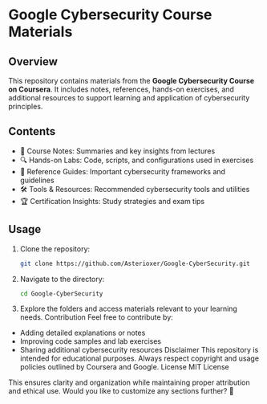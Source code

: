 # Google Cybersecurity Course Materials

## Overview
This repository contains materials from the **Google Cybersecurity Course on Coursera**. It includes notes, references, hands-on exercises, and additional resources to support learning and application of cybersecurity principles.

## Contents
- 📌 Course Notes: Summaries and key insights from lectures
- 🔍 Hands-on Labs: Code, scripts, and configurations used in exercises
- 📖 Reference Guides: Important cybersecurity frameworks and guidelines
- 🛠 Tools & Resources: Recommended cybersecurity tools and utilities
- 🏆 Certification Insights: Study strategies and exam tips

## Usage
1. Clone the repository:
   ```bash
   git clone https://github.com/Asterioxer/Google-CyberSecurity.git
2. Navigate to the directory:
   ```bash
   cd Google-CyberSecurity
3. Explore the folders and access materials relevant to your learning needs.
Contribution
Feel free to contribute by:
- Adding detailed explanations or notes
- Improving code samples and lab exercises
- Sharing additional cybersecurity resources
Disclaimer
This repository is intended for educational purposes.
Always respect copyright and usage policies outlined by Coursera and Google.
License
MIT License

This ensures clarity and organization while maintaining proper attribution and ethical use. Would you like to customize any sections further? 🚀
